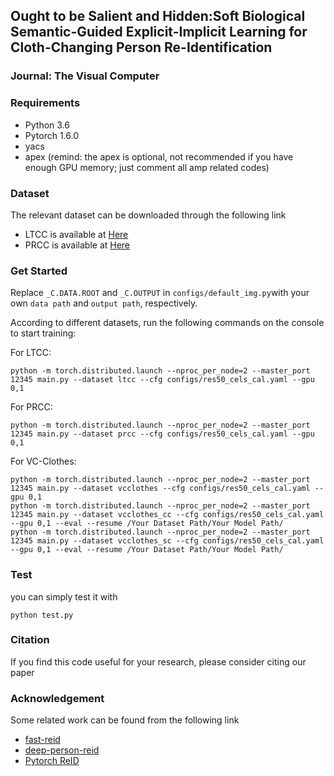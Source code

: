 ## Ought to be Salient and Hidden:Soft Biological Semantic-Guided Explicit-Implicit Learning for Cloth-Changing Person Re-Identification
### Journal: The Visual Computer

### Requirements
- Python 3.6
- Pytorch 1.6.0
- yacs
- apex
  (remind: the apex is optional, not recommended if you have enough GPU memory; just comment all amp related codes)

### Dataset

The relevant dataset can be downloaded through the following link
- LTCC is available at [Here](https://naiq.github.io/LTCC_Perosn_ReID.html)
- PRCC is available at [Here](https://drive.google.com/file/d/1yTYawRm4ap3M-j0PjLQJ--xmZHseFDLz/view)
### Get Started

Replace `_C.DATA.ROOT` and `_C.OUTPUT` in `configs/default_img.py`with your own `data path` and `output path`, respectively.

According to different datasets, run the following commands on the console to start training:

For LTCC:
```
python -m torch.distributed.launch --nproc_per_node=2 --master_port 12345 main.py --dataset ltcc --cfg configs/res50_cels_cal.yaml --gpu 0,1 
```
For PRCC:
```
python -m torch.distributed.launch --nproc_per_node=2 --master_port 12345 main.py --dataset prcc --cfg configs/res50_cels_cal.yaml --gpu 0,1 
```
For VC-Clothes:
```
python -m torch.distributed.launch --nproc_per_node=2 --master_port 12345 main.py --dataset vcclothes --cfg configs/res50_cels_cal.yaml --gpu 0,1 
python -m torch.distributed.launch --nproc_per_node=2 --master_port 12345 main.py --dataset vcclothes_cc --cfg configs/res50_cels_cal.yaml --gpu 0,1 --eval --resume /Your Dataset Path/Your Model Path/ 
python -m torch.distributed.launch --nproc_per_node=2 --master_port 12345 main.py --dataset vcclothes_sc --cfg configs/res50_cels_cal.yaml --gpu 0,1 --eval --resume /Your Dataset Path/Your Model Path/ 
```
### Test

you can simply test it with
```
python test.py
```

### Citation

If you find this code useful for your research, please consider citing our paper

### Acknowledgement

Some related work can be found from the following link
- [fast-reid](https://github.com/JDAI-CV/fast-reid)
- [deep-person-reid](https://github.com/KaiyangZhou/deep-person-reid)
- [Pytorch ReID](https://github.com/layumi/Person_reID_baseline_pytorch)








